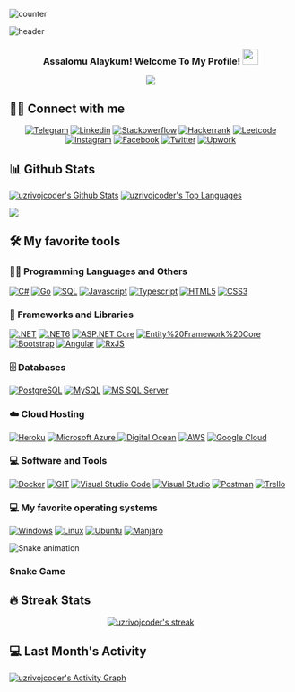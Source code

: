![counter](https://en7ebf2hjrsnb2t.m.pipedream.net)
<!-- MORE https://github.com/alexandresanlim/Badges4-README.md-Profile -->
![header](https://capsule-render.vercel.app/api?type=waving&height=220&text=Mengliboyev%20Zohidbek%20Abduqodir%20o'g'li&desc=Full%20Stack%20.NET%20Developer%20&animation=fadeIn&fontSize=20&fontAlign=75&fontAlignY=38&descAlign=85&color=d0b0ff)


<h3 align="center">
    Assalomu Alaykum! Welcome To My Profile! 
    <img src="https://media.giphy.com/media/hvRJCLFzcasrR4ia7z/giphy.gif" width="28">
</h3>

<!--ANIMATED WELCOME TEXT -->
<p align="center">
    <a href="https://github.com/CleverCoder/readme-typing-svg">
        <img
                src="https://readme-typing-svg.herokuapp.com/?lines=Full%20Stack%20.Net%20Developer;More%20than%20a%20year%20of%20experience;Always%20learning%20new%20things;%20A%20Self-confidence%20and%20self-motivated&center=true&width=380&height=45"></a>
</p>


## 🙋‍♂️ Connect with me

<!-- Badges template - https://github.com/zohidbek-mengliboyev -->
<p align="center">
    <a href="https://t.me/zohidbek_mengliboyev">
        <img alt="Telegram"
             src="https://img.shields.io/badge/Telegram-2CA5E0?style=for-the-badge&logo=telegram&logoColor=white"></a>
    <a href="https://www.linkedin.com/in/zohidbek-mengliboyev/">
        <img alt="Linkedin"
             src="https://img.shields.io/badge/LinkedIn-0077B5?style=for-the-badge&logo=linkedin&logoColor=white"></a>
    <a href="https://stackoverflow.com/users/19146851/zohidbek-mengliboyev">
        <img alt="Stackowerflow"
             src="https://img.shields.io/badge/Stack_Overflow-FE7A16?style=for-the-badge&logo=stack-overflow&logoColor=white"></a>
     <a href="https://www.hackerrank.com/uzrivojcoder">
        <img alt="Hackerrank"
             src="https://img.shields.io/badge/-Hackerrank-2EC866?style=for-the-badge&logo=HackerRank&logoColor=white"></a>
    <a href="https://leetcode.com/uzrivojcoder/">
        <img alt="Leetcode"
             src="https://img.shields.io/badge/-LeetCode-FFA116?style=for-the-badge&logo=LeetCode&logoColor=black"></a>
    <a href="https://www.instagram.com/zohidbek_mengliboyev/">
        <img alt="Instagram"
             src="https://img.shields.io/badge/Instagram-E4405F?style=for-the-badge&logo=instagram&logoColor=white"></a>
    <a href="https://www.facebook.com/profile.php?id=100070109226282">
        <img alt="Facebook"
             src="https://img.shields.io/badge/Facebook-1877F2?style=for-the-badge&logo=facebook&logoColor=white"></a>
    <a href="https://twitter.com/uzrivojcoder">
        <img alt="Twitter"
             src="https://img.shields.io/badge/Twitter-1DA1F2?style=for-the-badge&logo=twitter&logoColor=white"></a>
    <a href="https://www.upwork.com/freelancers/~015a2a3630b59b5642">
        <img alt="Upwork"
             src="https://img.shields.io/badge/UpWork-6FDA44?style=for-the-badge&logo=Upwork&logoColor=white"></a>      
</p>

## 📊 Github Stats
<p>
  <a align="center" href="https://github-readme-stats.vercel.app/api?username=zohidbek-mengliboyev&show_icons=true&count_private=true&theme=react&hide_border=true&bg_color=1F222E&title_color=F85D7F&icon_color=F8D866"><img alt="uzrivojcoder's Github Stats" src="https://github-readme-stats.vercel.app/api?username=zohidbek-mengliboyev&show_icons=true&count_private=true&theme=react&hide_border=true&bg_color=1F222E&title_color=F85D7F&icon_color=F8D866" /></a>
    
  <a align="center" href="https://denvercoder1-github-readme-stats.vercel.app/api/top-langs/?username=zohidbek-mengliboyev&langs_count=8&layout=compact&theme=react&hide_border=true&bg_color=1F222E&title_color=F85D7F&icon_color=F8D866">
    <img alt="uzrivojcoder's Top Languages" src="https://denvercoder1-github-readme-stats.vercel.app/api/top-langs/?username=zohidbek-mengliboyev&langs_count=8&layout=compact&theme=react&hide_border=true&bg_color=1F222E&title_color=F85D7F&icon_color=F8D866" /></a>
</p>

<p>
  <a align="center" href="https://github.com/ryo-ma/github-profile-trophy">
    <img src="https://github-profile-trophy.vercel.app/?username=zohidbek-mengliboyev&theme=monokai&column=8&no-frame=true&no-bg=true">
  </a>
</p>

## 🛠 My favorite tools

### 👨‍💻 Programming Languages and Others
<p>
    <a href="#">
        <img alt="C#"
             src="https://img.shields.io/badge/csharp-%2300599C.svg?style=for-the-badge&logo=csharp&logoColor=white"></a>
    <a href="#">
        <img alt="Go"
             src="https://img.shields.io/badge/Go-00ADD8?style=for-the-badge&logo=go&logoColor=white"/></a>
    <a href="#">
        <img alt="SQL"
             src="https://img.shields.io/badge/SQL%20-%23025E8C.svg?style=for-the-badge&logo=amazon-dynamodb&logoColor=white"></a>
    <a href="#">
        <img alt="Javascript"
             src="https://img.shields.io/badge/JavaScript-323330?style=for-the-badge&logo=javascript&logoColor=F7DF1E"/></a>
    <a href="#">
        <img alt="Typescript"
             src="https://img.shields.io/badge/TypeScript-007ACC?style=for-the-badge&logo=typescript&logoColor=white"/></a>
    <a href="#">
        <img alt="HTML5"
             src="https://img.shields.io/badge/html5-%23E34F26.svg?style=for-the-badge&logo=html5&logoColor=white"></a>
    <a href="#">
        <img alt="CSS3"
             src="https://img.shields.io/badge/css3-%231572B6.svg?style=for-the-badge&logo=css3&logoColor=white"></a>
</p>


### 🧰 Frameworks and Libraries

<p>
    <a href="#">
        <img alt=".NET"
             src="https://img.shields.io/badge/.NET-5C2D91?style=for-the-badge&logo=.net&logoColor=white"></a>
    <a href="#">
        <img alt=".NET6"
             src="https://img.shields.io/badge/.NET6-%23150458.svg?style=for-the-badge&logo=.NET6&logoColor=white"></a>
    <a href="#">
        <img alt="ASP.NET Core"
             src="https://img.shields.io/badge/ASP.NET CORE-%23EE4C2C.svg?style=for-the-badge&logo=ASP.NET Core&logoColor=white"/></a>
    <a href="#">
        <img alt="Entity%20Framework%20Core"
             src="https://img.shields.io/badge/Entity%20Fraemwork-092E20?style=for-the-badge&logo=Entity%20Framework&logoColor=green"></a>
    <a href="#">
        <img alt="Bootstrap"
             src="https://img.shields.io/badge/Bootstrap-563D7C?style=for-the-badge&logo=bootstrap&logoColor=white"/></a>
    <a href="#">
        <img alt="Angular"
             src="https://img.shields.io/badge/Angular-DD0031?style=for-the-badge&logo=angular&logoColor=white"/></a>
    <a href="#">
        <img alt="RxJS"
             src="https://img.shields.io/badge/rxjs-%23B7178C.svg?style=for-the-badge&logo=reactivex&logoColor=white"/></a>
</p>

### 🗄 Databases

<p>
    <a href="#">
        <img alt="PostgreSQL"
             src="https://img.shields.io/badge/PostgreSQL-316192?style=for-the-badge&logo=postgresql&logoColor=white"/></a>
    <a href="#">
        <img alt="MySQL"
             src="https://img.shields.io/badge/MySQL-00000F?style=for-the-badge&logo=mysql&logoColor=white"/></a>
    <a href="#">
        <img alt="MS SQL Server"
             src="https://img.shields.io/badge/Microsoft_SQL_Server-CC2927?style=for-the-badge&logo=microsoft-sql-server&logoColor=white"/></a>
</p>

### ☁️ Cloud Hosting
<p>
    <a href="#">
        <img alt="Heroku"
             src="https://img.shields.io/badge/heroku-%23430098.svg?style=for-the-badge&logo=heroku&logoColor=white"/></a>
    <a href="#">
        <img alt="Microsoft Azure"
             src="https://img.shields.io/badge/microsoft%20azure-0089D6?style=for-the-badge&logo=microsoft-azure&logoColor=white"/>
    </a>
    <a href="#">
        <img alt="Digital Ocean"
             src="https://img.shields.io/badge/Digital_Ocean-0080FF?style=for-the-badge&logo=DigitalOcean&logoColor=white"></a>
    <a href="#">
        <img alt="AWS"
             src="https://img.shields.io/badge/Amazon_AWS-FF9900?style=for-the-badge&logo=amazonaws&logoColor=white"></a>
    <a href="#">
        <img alt="Google Cloud"
             src="https://img.shields.io/badge/Google_Cloud-4285F4?style=for-the-badge&logo=google-cloud&logoColor=white"></a>
    <a href="#"><img alt="" src=""></a>
    <a href="#"><img alt="" src=""></a>
    <a href="#"><img alt="" src=""></a>
    <a href="#"><img alt="" src=""></a>
</p>

### 💻 Software and Tools
<p>
    <a href="#">
        <img alt="Docker"
             src="https://img.shields.io/badge/Docker-2CA5E0?style=for-the-badge&logo=docker&logoColor=white"></a>
    <a href="#">
        <img alt="GIT"
             src="https://img.shields.io/badge/Git-F05032?style=for-the-badge&logo=git&logoColor=white"></a>
    <a href="#">
        <img alt="Visual Studio Code"
             src="https://img.shields.io/badge/Visual_Studio_Code-0078D4?style=for-the-badge&logo=visual%20studio%20code&logoColor=white"></a>
    <a href="#">
        <img alt="Visual Studio"
             src="https://img.shields.io/badge/Visual_Studio-5C2D91?style=for-the-badge&logo=visual%20studio&logoColor=white"></a>
    <a href="#">
        <img alt="Postman"
             src="https://img.shields.io/badge/Postman-FF6C37?style=for-the-badge&logo=Postman&logoColor=white"></a>
    <a href="#">
        <img alt="Trello"
             src="https://img.shields.io/badge/Trello-%23026AA7.svg?style=for-the-badge&logo=Trello&logoColor=white"></a>
</p>

### 💻 My favorite operating systems
<p>
    <a href="#"><img alt="Windows"
                     src="https://img.shields.io/badge/Windows-0078D6?style=for-the-badge&logo=windows&logoColor=white"></a>
    <a href="#"><img alt="Linux"
                     src="https://img.shields.io/badge/Linux-FCC624?style=for-the-badge&logo=linux&logoColor=black"></a>
    <a href="#"><img alt="Ubuntu"
                     src="https://img.shields.io/badge/Ubuntu-E95420?style=for-the-badge&logo=ubuntu&logoColor=white"></a>
    <a href="#"><img alt="Manjaro"
                     src="https://img.shields.io/badge/manjaro-35BF5C?style=for-the-badge&logo=manjaro&logoColor=white"></a>
</p>

![Snake animation](https://github.com/thepiyushmalhotra/thepiyushmalhotra/blob/output/github-contribution-grid-snake.svg)
### Snake Game
    
## 🔥 Streak Stats

<!-- GitHub Readme Streak Stats - https://github.com/zohidbek-mengliboyev/github-readme-streak-stats -->
<p align="center">
  <a href="#">
    <img title="🔥 Streak stats" alt="uzrivojcoder's streak" src="https://github-readme-streak-stats.herokuapp.com/?user=zohidbek-mengliboyev&theme=monokai-metallian&hide_border=true"/>
  </a>
</p>

## 💻 Last Month's Activity
<!-- https://github.com/zohidbek-mengliboyev/github-readme-activity-graph -->
<a href=""><img alt="uzrivojcoder's Activity Graph" src="https://activity-graph.herokuapp.com/graph?username=zohidbek-mengliboyev&bg_color=1F222E&color=F8D866&line=F85D7F&point=FFFFFF&hide_border=true" /></a>
